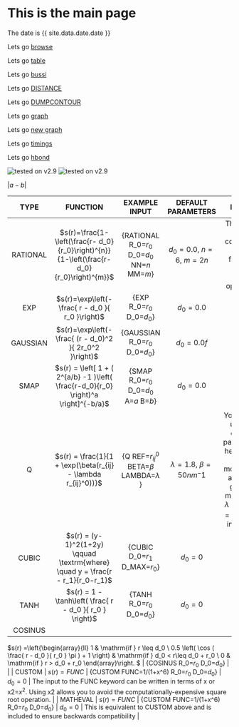 # This is the main page

The date is {{ site.data.date.date }}

Lets go [browse](browse.md)

Lets go [table](table.md)

Lets go [bussi](https://gtribello.github.io/test-nest-tables/browse.html?search=bussi)

Lets go [DISTANCE](DISTANCE.md)

Lets go [DUMPCONTOUR](DUMCONTOUR.md)

Lets go [graph](summarygraph.md)

Lets go [new graph](test-graph-width.md)

Lets go [timings](timings.md)

Lets go [hbond](check-bond.md)

<img src="https://img.shields.io/badge/v2.9-fail 0%25-green.svg" alt="tested on v2.9" />

<img src="https://img.shields.io/badge/v2.9-failed-red.svg" alt="tested on v2.9" />

$\vert a - b \vert$ 

| TYPE | FUNCTION | EXAMPLE INPUT | DEFAULT PARAMETERS | NOTES
|:----:|:--------:|:-------------:|:------------------:|:------------------:|
| RATIONAL |  $s(r)=\frac{1-\left(\frac{r- d_0}{r_0}\right)^{n}}{1-\left(\frac{r-d_0}{r_0}\right)^{m}}$ | \{RATIONAL R_0=$r_0$ D_0=$d_0$ NN=$n$ MM=$m$\} | $d_0=0.0$, $n=6$, $m=2n$ | This is the most commonly used function and is highly optimised |
| EXP | $s(r)=\exp\left(-\frac{ r - d_0 }{ r_0 }\right)$ | {EXP  R_0=$r_0$ D_0=$d_0$} | $d_0=0.0$ | |
| GAUSSIAN | $s(r)=\exp\left(-\frac{ (r - d_0)^2 }{ 2r_0^2 }\right)$ | {GAUSSIAN R_0=$r_0$ D_0=$d_0$} | $d_0=0.0f$ | |
| SMAP | $s(r) = \left[ 1 + ( 2^{a/b} -1 )\left( \frac{r-d_0}{r_0} \right)^a \right]^{-b/a}$ | {SMAP R_0=$r_0$ D_0=$d_0$ A=$a$ B=$b$} | $d_0=0.0$ | |
| Q | $s(r) = \frac{1}{1 + \exp(\beta(r_{ij} - \lambda r_{ij}^0))}$ | {Q REF=$r_{ij}^0$ BETA=$\beta$ LAMBDA=$\lambda$ } | $\lambda=1.8$, $\beta=50 nm^-1$ | You should use the default parameters here for all atom models  For a coarse grained model use $\lambda=1.5$, $\beta=50 nm^-1$ instead. }
| CUBIC | $s(r) = (y-1)^2(1+2y) \qquad \textrm{where} \quad y = \frac{r - r_1}{r_0-r_1}$ | {CUBIC D_0=$r_1$ D_MAX=$r_0$} | $d_0=0$ | |
| TANH | $s(r) = 1 - \tanh\left( \frac{ r - d_0 }{ r_0 } \right)$ | {TANH R_0=$r_0$ D_0=$d_0$} | $d_0=0$ | |
| COSINUS | 
$s(r) =\left\{\begin{array}{ll}
   1                                                           & \mathrm{if } r \leq d_0 \\
   0.5 \left( \cos ( \frac{ r - d_0 }{ r_0 } \pi ) + 1 \right) & \mathrm{if } d_0 < r\leq d_0 + r_0 \\
   0                                                           & \mathrm{if } r > d_0 + r_0
  \end{array}\right.
$ | {COSINUS R_0=$r_0$ D_0=$d_0$} | |
| CUSTOM | $s(r) = FUNC$ | {CUSTOM FUNC=1/(1+x^6) R_0=$r_0$ D_0=$d_0$} | $d_0=0$ | The input to the FUNC keyword can be written in terms of x or x2=$x^2$. Using x2 allows you to avoid the computationally-expensive square root operation. |
| MATHEVAL | $s(r) = FUNC$ | {CUSTOM FUNC=1/(1+x^6) R_0=$r_0$ D_0=$d_0$} | $d_0=0$ | This is equivalent to CUSTOM above and is included to ensure backwards compatibility |
